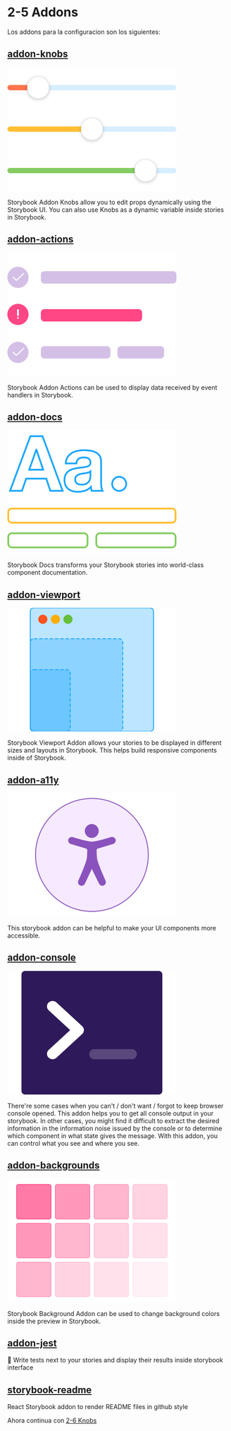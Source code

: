 # 2-5 Addons

Los addons para la configuracion son los siguientes:

## [addon-knobs](https://github.com/storybookjs/storybook/tree/master/addons/knobs)

![knob storybook](knob.svg)

Storybook Addon Knobs allow you to edit props dynamically using the Storybook UI. You can also use Knobs as a dynamic variable inside stories in Storybook.

## [addon-actions](https://github.com/storybookjs/storybook/tree/master/addons/actions)

![action](action.svg)

Storybook Addon Actions can be used to display data received by event handlers in Storybook.

## [addon-docs](https://github.com/storybookjs/storybook/tree/master/addons/docs)

![DOcs](ocs.svg)

Storybook Docs transforms your Storybook stories into world-class component documentation.

## [addon-viewport](https://github.com/storybookjs/storybook/tree/master/addons/viewport)

![viewport](viewport.svg)

Storybook Viewport Addon allows your stories to be displayed in different sizes and layouts in Storybook. This helps build responsive components inside of Storybook.

## [addon-a11y](https://github.com/storybookjs/storybook/tree/master/addons/a11y)

![ally](ally.svg)

This storybook addon can be helpful to make your UI components more accessible.

## [addon-console](https://github.com/storybookjs/storybook-addon-console)

![console](console.svg)

There're some cases when you can't / don't want / forgot to keep browser console opened. This addon helps you to get all console output in your storybook. In other cases, you might find it difficult to extract the desired information in the information noise issued by the console or to determine which component in what state gives the message. With this addon, you can control what you see and where you see.

## [addon-backgrounds](https://github.com/storybookjs/storybook/tree/master/addons/backgrounds)

![Background](bg.svg)

Storybook Background Addon can be used to change background colors inside the preview in Storybook.

## [addon-jest](https://github.com/mthuret/storybook-addon-specifications)

📖 Write tests next to your stories and display their results inside storybook interface

## [storybook-readme](https://github.com/tuchk4/storybook-readme)

React Storybook addon to render README files in github style

Ahora continua con [2-6 Knobs](2-6-knobs.md)
